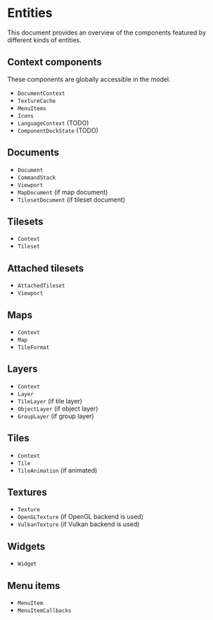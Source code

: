# Entities

This document provides an overview of the components featured by different kinds of entities.

## Context components

These components are globally accessible in the model.

* `DocumentContext`
* `TextureCache`
* `MenuItems`
* `Icons`
* `LanguageContext` (TODO)
* `ComponentDockState` (TODO)

## Documents

* `Document`
* `CommandStack`
* `Viewport`
* `MapDocument` (if map document)
* `TilesetDocument` (if tileset document)

## Tilesets

* `Context`
* `Tileset`

## Attached tilesets

* `AttachedTileset`
* `Viewport`

## Maps

* `Context`
* `Map`
* `TileFormat`

## Layers

* `Context`
* `Layer`
* `TileLayer` (if tile layer)
* `ObjectLayer` (if object layer)
* `GroupLayer` (if group layer)

## Tiles

* `Context`
* `Tile`
* `TileAnimation` (if animated)

## Textures

* `Texture`
* `OpenGLTexture` (if OpenGL backend is used)
* `VulkanTexture` (if Vulkan backend is used)

## Widgets

* `Widget`

## Menu items

* `MenuItem`
* `MenuItemCallbacks`